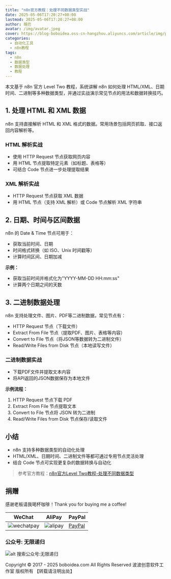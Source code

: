 ```yaml
---
title: "n8n官方教程：处理不同数据类型实战"
date: 2025-05-06T17:20:27+08:00
lastmod: 2025-05-06T17:20:27+08:00
author: 胡巴
avatar: /img/avatar.jpeg
cover: https://blog-boboidea.oss-cn-hangzhou.aliyuncs.com/article/img/posts/auto1/%E5%93%94%E5%93%A9%E5%93%94%E5%93%A9%E4%B8%8A%E6%90%9C%E9%9B%86%E7%9A%84%E7%BE%8E%E5%9B%BE%E8%89%B2%E5%9B%BE_1-1000/12.jpg
categories:
  - 自动化工具
  - n8n教程
tags:
  - n8n
  - 数据类型
  - 数据处理
  - 教程
---
```


本文基于 n8n 官方 Level Two 教程，系统讲解 n8n 如何处理 HTML/XML、日期时间、二进制等多种数据类型，并通过实战演示常见节点的用法和数据转换技巧。

<!--more-->

## 1. 处理 HTML 和 XML 数据

n8n 支持直接解析 HTML 和 XML 格式的数据。常用场景包括网页抓取、接口返回内容解析等。

### HTML 解析实战
- 使用 HTTP Request 节点获取网页内容
- 用 HTML 节点提取特定元素（如标题、表格等）
- 可结合 Code 节点进一步处理提取结果

### XML 解析实战
- HTTP Request 节点获取 XML 数据
- 用 HTML 节点（支持 XML 解析）或 Code 节点解析 XML 字符串

## 2. 日期、时间与区间数据

n8n 的 Date & Time 节点可用于：
- 获取当前时间、日期
- 时间格式转换（如 ISO、Unix 时间戳等）
- 计算时间区间、日期加减

**示例：**
- 获取当前时间并格式化为"YYYY-MM-DD HH:mm:ss"
- 计算两个日期之间的天数

## 3. 二进制数据处理

n8n 支持处理文件、图片、PDF等二进制数据，常见节点有：
- HTTP Request 节点（下载文件）
- Extract From File 节点（提取PDF、图片、表格等内容）
- Convert to File 节点（将JSON等数据转为二进制文件）
- Read/Write Files from Disk 节点（本地读写文件）

### 二进制数据实战
- 下载PDF文件并提取文本内容
- 将API返回的JSON数据保存为本地文件

**示例流程：**
1. HTTP Request 节点下载 PDF
2. Extract From File 节点提取文本
3. Convert to File 节点将 JSON 转为二进制
4. Read/Write Files from Disk 节点保存/读取文件

## 小结

- n8n 支持多种数据类型的自动化处理
- HTML/XML、日期时间、二进制文件等都可通过专用节点灵活处理
- 结合 Code 节点可实现更复杂的数据转换与自动化

> 参考官方教程：[n8n官方Level Two教程-处理不同数据类型](https://docs.n8n.io/courses/level-two/chapter-2/)

<!--qr_code-->

## 捐赠

感谢老板请我喝杯咖啡！Thank you for buying me a coffee!

| WeChat | AliPay | PayPal |
| --- | --- | --- |
| ![wechatpay](https://blog-boboidea.oss-cn-hangzhou.aliyuncs.com/pay/wechat_%E6%94%B6%E6%AC%BE%E7%A0%81.jpg) | ![alipay](https://blog-boboidea.oss-cn-hangzhou.aliyuncs.com/pay/alipay.jpg) | [PayPal](https://paypal.me/JianboQin?country.x=C2&locale.x=zh_XC) |

### 公众号: 无限递归

![alt 搜索公众号:无限递归](https://blog-boboidea.oss-cn-hangzhou.aliyuncs.com/article/img/gongzhonghao.jpeg "无限递归")

<!--declare-declare-->

Copyright &copy; 2017 - 2025 boboidea.com All Rights Reserved 波波创意软件工作室 版权所有 【转载请注明出处】 